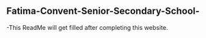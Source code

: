 ## Fatima-Convent-Senior-Secondary-School-
-This ReadMe will get filled after completing this website.
